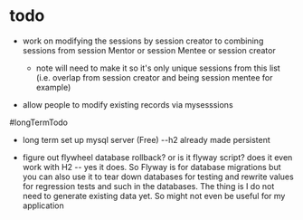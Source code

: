 # todo

* work on modifying the sessions by session creator to combining sessions from session Mentor or session Mentee or session creator
   * note will need to make it so it's only unique sessions from this list (i.e. overlap from session creator and being session mentee for example)

* allow people to modify existing records via mysesssions


#longTermTodo

* long term set up mysql server (Free) --h2 already made persistent

* figure out flywheel database rollback? or is it flyway script? does it even work with H2 -- yes it does. So Flyway is for database migrations but you can also use it to tear down databases for testing and rewrite values for regression tests and such in the databases. The thing is I do not need to generate existing data yet. So might not even be useful for my application

